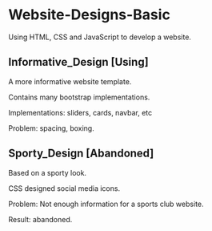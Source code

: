 # Website-Designs-Basic
Using HTML, CSS and JavaScript to develop a website.


Informative_Design [Using]
-------
A more informative website template.

Contains many bootstrap implementations.

Implementations: sliders, cards, navbar, etc

Problem: spacing, boxing.

Sporty_Design [Abandoned]
---------
Based on a sporty look.

CSS designed social media icons.

Problem: Not enough information for a sports club website.

Result: abandoned.

